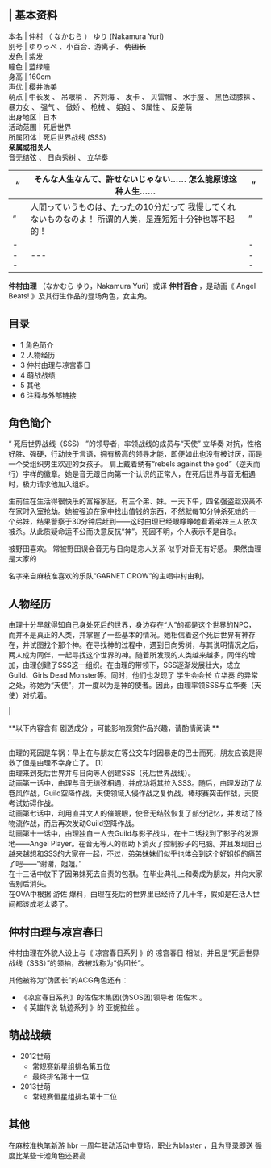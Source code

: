 |  **基本资料**  
---  
本名  |  仲村  （  なかむら  ）  ゆり  (Nakamura Yuri)   
别号  |  ゆりっぺ  、小百合、游离子、 ~~伪团长~~  
发色  |  紫发   
瞳色  |  蓝绿瞳   
身高  |  160cm   
声优  |  樱井浩美   
萌点  |  中长发  、  吊眼梢  、  齐刘海  、  发卡  、  贝雷帽  、  水手服  、  黑色过膝袜  、  暴力女  、  强气  、  傲娇  、  枪械  、  姐姐  、  S属性  、  反差萌   
出身地区  |  日本   
活动范围  |  死后世界   
所属团体  |  死后世界战线  (SSS)   
**亲属或相关人**  
音无结弦  、  日向秀树  、  立华奏  
  
|  “  |  そんな人生なんて、許せないじゃない……  怎么能原谅这种人生……  |  ”   
---|---|---  
|  “  |  人間っていうものは、たったの10分だって 我慢してくれないものなのよ！  所谓的人类，是连短短十分钟也等不起的！  |  ”   
---|---|---  
  
**仲村由理** （なかむら ゆり，Nakamura Yuri）或译 **仲村百合** ，是动画《  Angel Beats!
》及其衍生作品的登场角色，女主角。

##  目录

  * 1  角色简介 
  * 2  人物经历 
  * 3  仲村由理与凉宫春日 
  * 4  萌战战绩 
  * 5  其他 
  * 6  注释与外部链接 

##  角色简介

“  死后世界战线（SSS）  ”的领导者，率领战线的成员与“天使”  立华奏
对抗，性格好胜、强硬，行动快于言语，拥有极高的领导才能，即便如此也没有被讨厌，而是一个受组织男生欢迎的女孩子。 肩上戴着绣有“rebels against
the god”（逆天而行）字样的徽章。她是音无跟日向第一个认识的正常人，在死后世界与音无相遇时，极力请求他加入组织。

生前住在生活得很快乐的富裕家庭，有三个弟、妹。一天下午，四名强盗趁双亲不在家时入室抢劫。她被强迫在家中找出值钱的东西，不然就每10分钟杀死她的一个弟妹，结果警察于30分钟后赶到——这时由理已经眼睁睁地看着弟妹三人依次被杀。从此质疑命运不公而决意反抗“神”。死因不明，个人表示不是自杀。

被野田喜欢。  常被野田误会音无与日向是恋人关系  似乎对音无有好感。  果然由理是大家的

名字来自麻枝准喜欢的乐队“GARNET CROW”的主唱中村由利。

##  人物经历

由理十分早就得知自己身处死后的世界，身边存在“人”的都是这个世界的NPC，而并不是真正的人类，并掌握了一些基本的情况。她相信着这个死后世界有神存在，并试图找个那个神。在寻找神的过程中，遇到日向秀树，与其说明情况之后，两人成为同伴，一起寻找这个世界的神。随着所发现的人类越来越多，同伴的增加，由理创建了SSS这一组织。在由理的带领下，SSS逐渐发展壮大，成立Guild、Girls
Dead Monster等。同时，他们也发现了  学生会会长  立华奏
的异常之处，称她为“天使”，并一度以为是神的使者。因此，由理率领SSS与立华奏（天使）对抗着。

|

**以下内容含有 剧透成分  ，可能影响观赏作品兴趣，请酌情阅读 **  
  
---  
由理的死因是车祸：早上在与朋友在等公交车时因暴走的巴士而死，朋友应该是得救了但是由理不幸身亡了。  [1]  </br>
由理来到死后世界并与日向等人创建SSS（死后世界战线）。 </br>
动画第一话中，由理与音无结弦相遇，并成功将其拉入SSS。随后，由理发动了龙卷风作战，Guild空降作战，天使领域入侵作战之复仇战，棒球赛突击作战，天使考试妨碍作战。
</br> 动画第七话中，利用直井文人的催眠眼，使音无结弦恢复了部分记忆，并发动了怪物流作战，而后再次发动Guild空降作战。 </br>
动画第十一话中，由理独自一人去Guild与影子战斗，在十二话找到了影子的发源地——Angel
Player。在音无等人的帮助下消灭了控制影子的电脑。并且发现自己越来越想和SSS的大家在一起，不过，弟弟妹妹们似乎也体会到这个好姐姐的痛苦了吧——“谢谢，姐姐。”
</br> 在十三话中放下了因弟妹死去自责的包袱。在毕业典礼上和奏成为朋友，并向大家告别后消失。 </br> 在OVA中根据  游佐
爆料，由理在死后的世界里已经待了几十年，假如是在活人世间都该成老太婆了。 </br>  
  
##  仲村由理与凉宫春日

仲村由理在外貌人设上与《  凉宫春日系列  》的  凉宫春日  相似，并且是“死后世界战线（SSS）”的领袖，故被戏称为“伪团长”。

其他被称为“伪团长”的ACG角色还有：

  * 《凉宫春日系列》的佐佐木集团(伪SOS团)领导者  佐佐木  。 
  * 《  英雄传说 轨迹系列  》的  亚妮拉丝  。 

##  萌战战绩

  * 2012世萌 
    * 常规赛新星组排名第五位 
    * 最终排名第十一位 
  * 2013世萌 
    * 常规赛恒星组排名第十二位 

##  其他

在麻枝准执笔新游  hbr  一周年联动活动中登场，职业为blaster ，且为登录即送  强度比某些卡池角色还要高

  